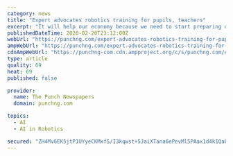 ```yaml
---
category: news
title: "Expert advocates robotics training for pupils, teachers"
excerpt: "It will help our economy because we need to start preparing our pupils for the future ... He said, “Whether we are ready or not, the fourth industrial revolution which is about AI robotics is about to stay. it is better we key into it and I think we have started at the right place, which is to educate the pupils in primary and secondary ..."
publishedDateTime: 2020-02-20T23:12:00Z
webUrl: "https://punchng.com/expert-advocates-robotics-training-for-pupils-teachers/"
ampWebUrl: "https://punchng.com/expert-advocates-robotics-training-for-pupils-teachers/amp/"
cdnAmpWebUrl: "https://punchng-com.cdn.ampproject.org/c/s/punchng.com/expert-advocates-robotics-training-for-pupils-teachers/amp/"
type: article
quality: 69
heat: 69
published: false

provider:
  name: The Punch Newspapers
  domain: punchng.com

topics:
  - AI
  - AI in Robotics

secured: "ZH4Mv6EK5jtP1UYyeCKMxfS/I3kqwst+5JaiXTana6ePevMl5PAax1d4k1Qab2Ev5zKHja+YxRLKYTYDvWt+kE5RRBdxrmtqH6fJQwFtjZywmAfKno68UrQ51Nh7O3MXZGUseEjZMVFQvjZbwCegzf82OOP5tHMrp77D7ljL6AB3YyDlcN0WJqn7dW7nr3W3oSNRgj7mINUuIo/um/DTtIsUgsZapf8m1bT71JaUZzutde5M61Rn3fI7T6/zGPstDzFNgz2yXXdPvGvqgmYlVzKvWztIxoJdVjsy0jVCo9L0toMBBMB0DJD75kgcle9bgYvikNerdu+4Uu8vtx9l+l4UsvCBYUrujKMQ3aJZ40EWmHvc13d9kpevu6lc48PrQqpGaproMX0tfQNWjx3zZvyVe/1wwQntKk0LkjsnrRCZ1fD3PNG8o+OECvsBCrhug9UXBgEobFqjqEgJ5ycH0hE7NLebabXxsAKGRqWgv0w=;cojsTwrWcO2SSJ8ST7qNqg=="
---
```


